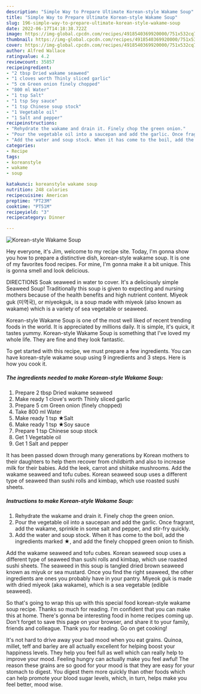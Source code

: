 ```yaml
---
description: "Simple Way to Prepare Ultimate Korean-style Wakame Soup"
title: "Simple Way to Prepare Ultimate Korean-style Wakame Soup"
slug: 196-simple-way-to-prepare-ultimate-korean-style-wakame-soup
date: 2022-06-17T14:18:38.722Z
image: https://img-global.cpcdn.com/recipes/4918540369920000/751x532cq70/korean-style-wakame-soup-recipe-main-photo.jpg
thumbnail: https://img-global.cpcdn.com/recipes/4918540369920000/751x532cq70/korean-style-wakame-soup-recipe-main-photo.jpg
cover: https://img-global.cpcdn.com/recipes/4918540369920000/751x532cq70/korean-style-wakame-soup-recipe-main-photo.jpg
author: Alfred Wallace
ratingvalue: 4.2
reviewcount: 35857
recipeingredient:
- "2 tbsp Dried wakame seaweed"
- "1 cloves worth Thinly sliced garlic"
- "5 cm Green onion finely chopped"
- "800 ml Water"
- "1 tsp Salt"
- "1 tsp Soy sauce"
- "1 tsp Chinese soup stock"
- "1 Vegetable oil"
- "1 Salt and pepper"
recipeinstructions:
- "Rehydrate the wakame and drain it. Finely chop the green onion."
- "Pour the vegetable oil into a saucepan and add the garlic. Once fragrant, add the wakame, sprinkle in some salt and pepper, and stir-fry quickly."
- "Add the water and soup stock. When it has come to the boil, add the ingredients marked ★, and add the finely chopped green onion to finish."
categories:
- Recipe
tags:
- koreanstyle
- wakame
- soup

katakunci: koreanstyle wakame soup 
nutrition: 248 calories
recipecuisine: American
preptime: "PT23M"
cooktime: "PT51M"
recipeyield: "3"
recipecategory: Dinner

---
```



![Korean-style Wakame Soup](https://img-global.cpcdn.com/recipes/4918540369920000/751x532cq70/korean-style-wakame-soup-recipe-main-photo.jpg)

Hey everyone, it's Jim, welcome to my recipe site. Today, I'm gonna show you how to prepare a distinctive dish, korean-style wakame soup. It is one of my favorites food recipes. For mine, I'm gonna make it a bit unique. This is gonna smell and look delicious.

DIRECTIONS Soak seaweed in water to cover. It&#39;s a deliciously simple Seaweed Soup! Traditionally this soup is given to expecting and nursing mothers because of the health benefits and high nutrient content. Miyeok guk (미역국), or miyeokguk, is a soup made with miyeok (also known as wakame) which is a variety of sea vegetable or seaweed.

Korean-style Wakame Soup is one of the most well liked of recent trending foods in the world. It is appreciated by millions daily. It is simple, it's quick, it tastes yummy. Korean-style Wakame Soup is something that I've loved my whole life. They are fine and they look fantastic.


To get started with this recipe, we must prepare a few ingredients. You can have korean-style wakame soup using 9 ingredients and 3 steps. Here is how you cook it.

<!--inarticleads1-->

##### The ingredients needed to make Korean-style Wakame Soup:

1. Prepare 2 tbsp Dried wakame seaweed
1. Make ready 1 clove&#39;s worth Thinly sliced garlic
1. Prepare 5 cm Green onion (finely chopped)
1. Take 800 ml Water
1. Make ready 1 tsp ★Salt
1. Make ready 1 tsp ★Soy sauce
1. Prepare 1 tsp Chinese soup stock
1. Get 1 Vegetable oil
1. Get 1 Salt and pepper


It has been passed down through many generations by Korean mothers to their daughters to help them recover from childbirth and also to increase milk for their babies. Add the leek, carrot and shiitake mushrooms. Add the wakame seaweed and tofu cubes. Korean seaweed soup uses a different type of seaweed than sushi rolls and kimbap, which use roasted sushi sheets. 

<!--inarticleads2-->

##### Instructions to make Korean-style Wakame Soup:

1. Rehydrate the wakame and drain it. Finely chop the green onion.
1. Pour the vegetable oil into a saucepan and add the garlic. Once fragrant, add the wakame, sprinkle in some salt and pepper, and stir-fry quickly.
1. Add the water and soup stock. When it has come to the boil, add the ingredients marked ★, and add the finely chopped green onion to finish.


Add the wakame seaweed and tofu cubes. Korean seaweed soup uses a different type of seaweed than sushi rolls and kimbap, which use roasted sushi sheets. The seaweed in this soup is tangled dried brown seaweed known as miyuk or sea mustard. Once you find the right seaweed, the other ingredients are ones you probably have in your pantry. Miyeok guk is made with dried miyeok (aka wakame), which is a sea vegetable (edible seaweed). 

So that's going to wrap this up with this special food korean-style wakame soup recipe. Thanks so much for reading. I'm confident that you can make this at home. There's gonna be interesting food in home recipes coming up. Don't forget to save this page on your browser, and share it to your family, friends and colleague. Thank you for reading. Go on get cooking!

It's not hard to drive away your bad mood when you eat grains. Quinoa, millet, teff and barley are all actually excellent for helping boost your happiness levels. They help you feel full as well which can really help to improve your mood. Feeling hungry can actually make you feel awful! The reason these grains are so good for your mood is that they are easy for your stomach to digest. You digest them more quickly than other foods which can help promote your blood sugar levels, which, in turn, helps make you feel better, mood wise.
